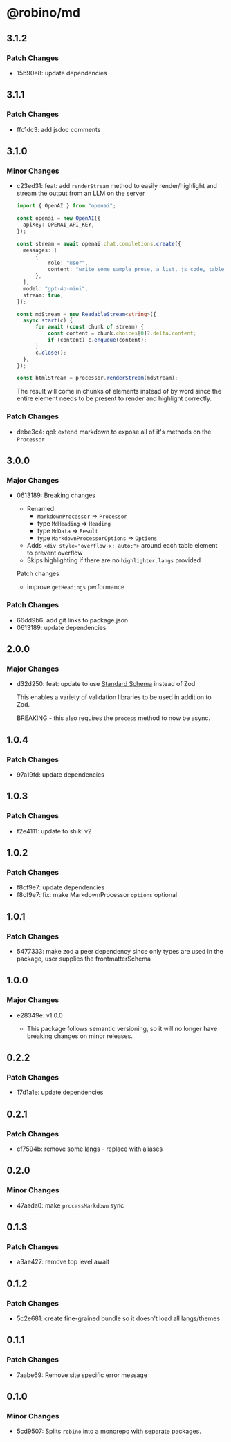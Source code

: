 # @robino/md

## 3.1.2

### Patch Changes

- 15b90e8: update dependencies

## 3.1.1

### Patch Changes

- ffc1dc3: add jsdoc comments

## 3.1.0

### Minor Changes

- c23ed31: feat: add `renderStream` method to easily render/highlight and stream the output from an LLM on the server

  ```ts
  import { OpenAI } from "openai";

  const openai = new OpenAI({
  	apiKey: OPENAI_API_KEY,
  });

  const stream = await openai.chat.completions.create({
  	messages: [
  		{
  			role: "user",
  			content: "write some sample prose, a list, js code, table, etc.",
  		},
  	],
  	model: "gpt-4o-mini",
  	stream: true,
  });

  const mdStream = new ReadableStream<string>({
  	async start(c) {
  		for await (const chunk of stream) {
  			const content = chunk.choices[0]?.delta.content;
  			if (content) c.enqueue(content);
  		}
  		c.close();
  	},
  });

  const htmlStream = processor.renderStream(mdStream);
  ```

  The result will come in chunks of elements instead of by word since the entire element needs to be present to render and highlight correctly.

### Patch Changes

- debe3c4: qol: extend markdown to expose all of it's methods on the `Processor`

## 3.0.0

### Major Changes

- 0613189: Breaking changes

  - Renamed
    - `MarkdownProcessor` => `Processor`
    - type `MdHeading` => `Heading`
    - type `MdData` => `Result`
    - type `MarkdownProcessorOptions` => `Options`
  - Adds `<div style="overflow-x: auto;">` around each table element to prevent overflow
  - Skips highlighting if there are no `highlighter.langs` provided

  Patch changes

  - improve `getHeadings` performance

### Patch Changes

- 66dd9b6: add git links to package.json
- 0613189: update dependencies

## 2.0.0

### Major Changes

- d32d250: feat: update to use [Standard Schema](https://github.com/standard-schema/standard-schema) instead of Zod

  This enables a variety of validation libraries to be used in addition to Zod.

  BREAKING - this also requires the `process` method to now be async.

## 1.0.4

### Patch Changes

- 97a19fd: update dependencies

## 1.0.3

### Patch Changes

- f2e4111: update to shiki v2

## 1.0.2

### Patch Changes

- f8cf9e7: update dependencies
- f8cf9e7: fix: make MarkdownProcessor `options` optional

## 1.0.1

### Patch Changes

- 5477333: make zod a peer dependency since only types are used in the package, user supplies the frontmatterSchema

## 1.0.0

### Major Changes

- e28349e: v1.0.0

  - This package follows semantic versioning, so it will no longer have breaking changes on minor releases.

## 0.2.2

### Patch Changes

- 17d1a1e: update dependencies

## 0.2.1

### Patch Changes

- cf7594b: remove some langs - replace with aliases

## 0.2.0

### Minor Changes

- 47aada0: make `processMarkdown` sync

## 0.1.3

### Patch Changes

- a3ae427: remove top level await

## 0.1.2

### Patch Changes

- 5c2e681: create fine-grained bundle so it doesn't load all langs/themes

## 0.1.1

### Patch Changes

- 7aabe69: Remove site specific error message

## 0.1.0

### Minor Changes

- 5cd9507: Splits `robino` into a monorepo with separate packages.
